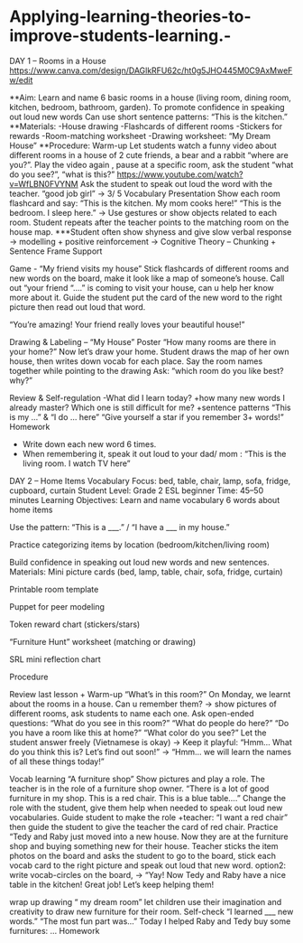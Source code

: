 # Applying-learning-theories-to-improve-students-learning.-
DAY 1 – Rooms in a House
https://www.canva.com/design/DAGlkRFU62c/ht0g5JHO445M0C9AxMweFw/edit

**Aim:
Learn and name 6 basic rooms in a house (living room, dining room, kitchen, bedroom, bathroom, garden). 
To promote confidence in speaking out loud new words 
Can use short sentence patterns: “This is the kitchen.”
**Materials:
-House drawing
-Flashcards of different rooms
-Stickers for rewards
-Room-matching worksheet
-Drawing worksheet: “My Dream House”
**Procedure:
Warm-up
Let students watch a funny video about different rooms in a house of 2 cute friends, a bear and a rabbit “where are you?”. Play the video again , pause at a specific room, ask the student “what do you see?”, “what is this?”
https://www.youtube.com/watch?v=WfLBN0FVYNM
Ask the student to speak out loud the word with the teacher.
“good job girl”
→ 3/ 5 
Vocabulary Presentation 
Show each room flashcard and say:
 “This is the kitchen. My mom cooks here!”
 “This is the bedroom. I sleep here.”
→ Use gestures or show objects related to each room.
Student repeats after the teacher points to the matching room on the house map.
***Student often show shyness and give slow verbal response
→ modelling + positive reinforcement 
→ Cognitive Theory – Chunking + Sentence Frame Support


Game - “My friend visits my house”
Stick flashcards of different rooms and new words on the board, make it look like a map of someone’s house.
Call out
“your friend “....” is coming to visit your house, can u help her know more about it.
Guide the student put the card of the new word to the right picture then read out loud that word. 


“You’re amazing! Your friend really loves your beautiful house!”


Drawing & Labeling – “My House” Poster
“How many rooms are there in your home?” Now let’s draw your home. 
Student draws the map of her own house, then writes down vocab for each place. 
Say the room names together while pointing to the drawing
Ask: “which room do you like best? why?”


Review & Self-regulation 
-What did I learn today?
+how many new words I already master? Which one is still difficult for me? 
+sentence patterns “This is my …” & “I do … here” 
“Give yourself a star if you remember 3+ words!”
Homework 
- Write down each new word 6 times.
- When remembering it, speak it out loud to your dad/ mom : “This is the living room. I watch TV here”



DAY 2 – Home Items
Vocabulary Focus: bed, table, chair, lamp, sofa, fridge, cupboard, curtain
 Student Level: Grade 2 ESL beginner
 Time: 45–50 minutes
Learning Objectives:
Learn and name vocabulary 6 words about home items


Use the pattern: “This is a ___.” / “I have a ___ in my house.”


Practice categorizing items by location (bedroom/kitchen/living room)


Build confidence in speaking out loud new words and new sentences.
Materials:
Mini picture cards (bed, lamp, table, chair, sofa, fridge, curtain)


Printable room template


Puppet for peer modeling


Token reward chart (stickers/stars)


“Furniture Hunt” worksheet (matching or drawing)


SRL mini reflection chart


Procedure

Review last lesson + Warm-up 
“What’s in this room?” 
On Monday, we learnt about the rooms in a house. Can u remember them?
→ show pictures of different rooms, ask students to name each one. 
Ask open-ended questions:
“What do you see in this room?”
“What do people do here?”
“Do you have a room like this at home?”
“What color do you see?”
Let the student answer freely (Vietnamese is okay)
→ Keep it playful: “Hmm… What do you think this is? Let’s find out soon!”
→ “Hmm… we will learn the names of all these things today!”


Vocab learning 
“A furniture shop” 
Show pictures and play a role. The teacher is in the role of a furniture shop owner. “There is a lot of good furniture in my shop. This is a red chair. This is a blue table….” 
Change the role with the student, give them help when needed to speak out loud new vocabularies. 
Guide student to mạke the role
+teacher: “I want a red chair” then guide the student to give the teacher the card of red chair. 
Practice 
“Tedy and Raby just moved into a new house. Now they are at the furniture shop and buying something new for their house.
Teacher sticks the item photos on the board and asks the student to go to the board, stick each vocab card to the right picture and speak out loud that new word.
option2: write vocab-circles on the board, 
→ “Yay! Now Tedy and Raby have a nice table in the kitchen! Great job! Let’s keep helping them! 
 
 
wrap up 
drawing “ my dream room” 
let children use their imagination and creativity to draw new furniture for their room. 
Self-check 
“I learned ___ new words.”
“The most fun part was…”
Today I helped Raby and Tedy buy some furnitures: … 
Homework 



